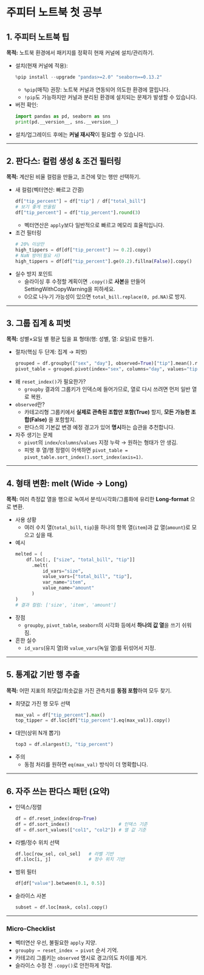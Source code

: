 # 주피터 노트북 첫 공부 

## 1. 주피터 노트북 팁
**목적:** 노트북 환경에서 패키지를 정확히 현재 커널에 설치/관리하기.

- 설치(현재 커널에 적용):  
  ```python
  %pip install --upgrade "pandas>=2.0" "seaborn==0.13.2"
  ```
  - `%pip`(매직) 권장: 노트북 커널과 연동되어 의도한 환경에 깔립니다.
  - `!pip`도 가능하지만 커널과 분리된 환경에 설치되는 문제가 발생할 수 있습니다.
- 버전 확인:
  ```python
  import pandas as pd, seaborn as sns
  print(pd.__version__, sns.__version__)
  ```
- 설치/업그레이드 후에는 **커널 재시작**이 필요할 수 있습니다.

---

## 2. 판다스: 컬럼 생성 & 조건 필터링
**목적:** 계산된 비율 컬럼을 만들고, 조건에 맞는 행만 선택하기.

- 새 컬럼(벡터연산: 빠르고 간결)
  ```python
  df["tip_percent"] = df["tip"] / df["total_bill"]
  # 보기 좋게 반올림
  df["tip_percent"] = df["tip_percent"].round(3)
  ```
  - 벡터연산은 `apply`보다 일반적으로 빠르고 메모리 효율적입니다.
- 조건 필터링
  ```python
  # 20% 이상만
  high_tippers = df[df["tip_percent"] >= 0.2].copy()
  # NaN 방어(필요 시)
  high_tippers = df[df["tip_percent"].ge(0.2).fillna(False)].copy()
  ```
- 실수 방지 포인트
  - 슬라이싱 후 수정할 계획이면 `.copy()`로 **사본**을 만들어 SettingWithCopyWarning을 피하세요.
  - 0으로 나누기 가능성이 있으면 `total_bill.replace(0, pd.NA)`로 방지.

---

## 3. 그룹 집계 & 피벗
**목적:** 성별×요일 별 평균 팁을 표 형태(행: 성별, 열: 요일)로 만들기.

- 절차(핵심 두 단계: 집계 → 피벗)
  ```python
  grouped = df.groupby(["sex", "day"], observed=True)["tip"].mean().reset_index()
  pivot_table = grouped.pivot(index="sex", columns="day", values="tip")
  ```
- 왜 `reset_index()`가 필요한가?
  - `groupby` 결과의 그룹키가 인덱스에 들어가므로, 열로 다시 쓰려면 먼저 일반 열로 복원.
- `observed`란?
  - 카테고리형 그룹키에서 **실제로 관측된 조합만 포함(True)** 할지, **모든 가능한 조합(False)** 을 포함할지.
  - 판다스의 기본값 변경 예정 경고가 있어 **명시**하는 습관을 추천합니다.
- 자주 생기는 문제
  - `pivot`의 `index`/`columns`/`values` 지정 누락 → 원하는 형태가 안 생김.
  - 피벗 후 열/행 정렬이 어색하면 `pivot_table = pivot_table.sort_index().sort_index(axis=1)`.

---

## 4. 형태 변환: melt (Wide → Long)
**목적:** 여러 측정값 열을 행으로 녹여서 분석/시각화/그룹화에 유리한 **Long-format** 으로 변환.

- 사용 상황
  - 여러 수치 열(`total_bill`, `tip`)을 하나의 항목 열(`item`)과 값 열(`amount`)로 모으고 싶을 때.
- 예시
  ```python
  melted = (
      df.loc[:, ["size", "total_bill", "tip"]]
        .melt(
            id_vars="size",
            value_vars=["total_bill", "tip"],
            var_name="item",
            value_name="amount"
        )
  )
  # 결과 컬럼: ['size', 'item', 'amount']
  ```
- 장점
  - `groupby`, `pivot_table`, `seaborn`의 시각화 등에서 **하나의 값 열**을 쓰기 쉬워짐.
- 흔한 실수
  - `id_vars`(유지 열)와 `value_vars`(녹일 열)를 뒤섞어서 지정.

---

## 5. 통계값 기반 행 추출
**목적:** 어떤 지표의 최댓값/최솟값을 가진 관측치를 **동점 포함**하여 모두 찾기.

- 최댓값 가진 행 모두 선택
  ```python
  max_val = df["tip_percent"].max()
  top_tipper = df.loc[df["tip_percent"].eq(max_val)].copy()
  ```
- 대안(상위 N개 뽑기)
  ```python
  top3 = df.nlargest(3, "tip_percent")
  ```
- 주의
  - 동점 처리를 원하면 `eq(max_val)` 방식이 더 명확합니다.

---

## 6. 자주 쓰는 판다스 패턴 (요약)
- 인덱스/정렬
  ```python
  df = df.reset_index(drop=True)
  df = df.sort_index()                  # 인덱스 기준
  df = df.sort_values(["col1", "col2"]) # 열 값 기준
  ```
- 라벨/정수 위치 선택
  ```python
  df.loc[row_sel, col_sel]   # 라벨 기반
  df.iloc[i, j]              # 정수 위치 기반
  ```
- 범위 필터
  ```python
  df[df["value"].between(0.1, 0.5)]
  ```
- 슬라이스 사본
  ```python
  subset = df.loc[mask, cols].copy()
  ```

---

### Micro-Checklist
- 벡터연산 우선, 불필요한 `apply` 지양.
- `groupby → reset_index → pivot` 순서 기억.
- 카테고리 그룹키는 `observed` 명시로 경고/의도 차이를 제거.
- 슬라이스 수정 전 `.copy()`로 안전하게 작업.
